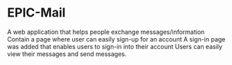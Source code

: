 # EPIC-Mail
A web application that helps people exchange messages/information
Contain a page where user can easily sign-up for an account
A sign-in page was added that enables users to sign-in into their account
Users can easily view their messages and send messages.
